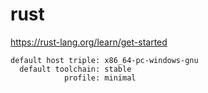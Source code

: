# rust

https://rust-lang.org/learn/get-started

~~~
default host triple: x86_64-pc-windows-gnu
  default toolchain: stable
            profile: minimal
~~~
